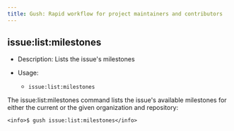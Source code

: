 ```yaml
---
title: Gush: Rapid workflow for project maintainers and contributors
---
```

issue:list:milestones
---------------------

* Description: Lists the issue's milestones
* Usage:

  * `issue:list:milestones`

The <info>issue:list:milestones</info> command lists the issue's available milestones for either the current
or the given organization and repository:

    <info>$ gush issue:list:milestones</info>




